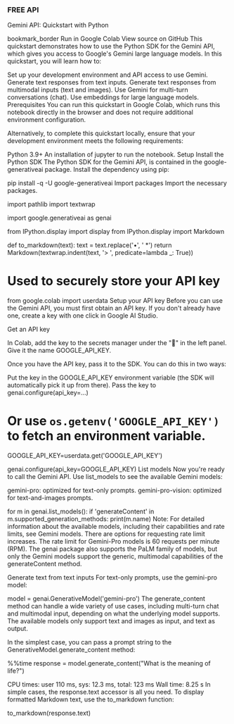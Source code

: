  
### FREE API ### 
Gemini API: Quickstart with Python 

bookmark_border
Run in Google Colab
View source on GitHub
This quickstart demonstrates how to use the Python SDK for the Gemini API, which gives you access to Google's Gemini large language models. In this quickstart, you will learn how to:

Set up your development environment and API access to use Gemini.
Generate text responses from text inputs.
Generate text responses from multimodal inputs (text and images).
Use Gemini for multi-turn conversations (chat).
Use embeddings for large language models.
Prerequisites
You can run this quickstart in Google Colab, which runs this notebook directly in the browser and does not require additional environment configuration.

Alternatively, to complete this quickstart locally, ensure that your development environment meets the following requirements:

Python 3.9+
An installation of jupyter to run the notebook.
Setup
Install the Python SDK
The Python SDK for the Gemini API, is contained in the google-generativeai package. Install the dependency using pip:


pip install -q -U google-generativeai
Import packages
Import the necessary packages.


import pathlib
import textwrap

import google.generativeai as genai

from IPython.display import display
from IPython.display import Markdown


def to_markdown(text):
  text = text.replace('•', '  *')
  return Markdown(textwrap.indent(text, '> ', predicate=lambda _: True))

# Used to securely store your API key
from google.colab import userdata
Setup your API key
Before you can use the Gemini API, you must first obtain an API key. If you don't already have one, create a key with one click in Google AI Studio.

Get an API key

In Colab, add the key to the secrets manager under the "🔑" in the left panel. Give it the name GOOGLE_API_KEY.

Once you have the API key, pass it to the SDK. You can do this in two ways:

Put the key in the GOOGLE_API_KEY environment variable (the SDK will automatically pick it up from there).
Pass the key to genai.configure(api_key=...)

# Or use `os.getenv('GOOGLE_API_KEY')` to fetch an environment variable.
GOOGLE_API_KEY=userdata.get('GOOGLE_API_KEY')

genai.configure(api_key=GOOGLE_API_KEY)
List models
Now you're ready to call the Gemini API. Use list_models to see the available Gemini models:

gemini-pro: optimized for text-only prompts.
gemini-pro-vision: optimized for text-and-images prompts.

for m in genai.list_models():
  if 'generateContent' in m.supported_generation_methods:
    print(m.name)
Note: For detailed information about the available models, including their capabilities and rate limits, see Gemini models. There are options for requesting rate limit increases. The rate limit for Gemini-Pro models is 60 requests per minute (RPM).
The genai package also supports the PaLM family of models, but only the Gemini models support the generic, multimodal capabilities of the generateContent method.

Generate text from text inputs
For text-only prompts, use the gemini-pro model:


model = genai.GenerativeModel('gemini-pro')
The generate_content method can handle a wide variety of use cases, including multi-turn chat and multimodal input, depending on what the underlying model supports. The available models only support text and images as input, and text as output.

In the simplest case, you can pass a prompt string to the GenerativeModel.generate_content method:


%%time
response = model.generate_content("What is the meaning of life?")

CPU times: user 110 ms, sys: 12.3 ms, total: 123 ms
Wall time: 8.25 s
In simple cases, the response.text accessor is all you need. To display formatted Markdown text, use the to_markdown function:


to_markdown(response.text)
